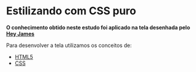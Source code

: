 # Estilizando com CSS puro

**O conhecimento obtido neste estudo foi aplicado na tela desenhada pelo [Hey James](https://dribbble.com/shots/12057332-Signup/attachments/3687707?mode=media)**

Para desenvolver a tela utilizamos os conceitos de:

- [HTML5](https://developer.mozilla.org/pt-BR/docs/Web/HTML/HTML5)
- [CSS](https://www.w3schools.com/cssref/)

